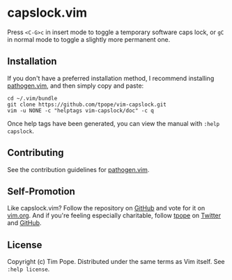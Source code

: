 # capslock.vim

Press `<C-G>c` in insert mode to toggle a temporary software caps lock, or
`gC` in normal mode to toggle a slightly more permanent one.

## Installation

If you don't have a preferred installation method, I recommend
installing [pathogen.vim](https://github.com/tpope/vim-pathogen), and
then simply copy and paste:

    cd ~/.vim/bundle
    git clone https://github.com/tpope/vim-capslock.git
    vim -u NONE -c "helptags vim-capslock/doc" -c q

Once help tags have been generated, you can view the manual with
`:help capslock`.

## Contributing

See the contribution guidelines for
[pathogen.vim](https://github.com/tpope/vim-pathogen#readme).

## Self-Promotion

Like capslock.vim? Follow the repository on
[GitHub](https://github.com/tpope/vim-capslock) and vote for it on
[vim.org](http://www.vim.org/scripts/script.php?script_id=1725).  And if
you're feeling especially charitable, follow [tpope](http://tpo.pe/) on
[Twitter](http://twitter.com/tpope) and
[GitHub](https://github.com/tpope).

## License

Copyright (c) Tim Pope.  Distributed under the same terms as Vim itself.
See `:help license`.
